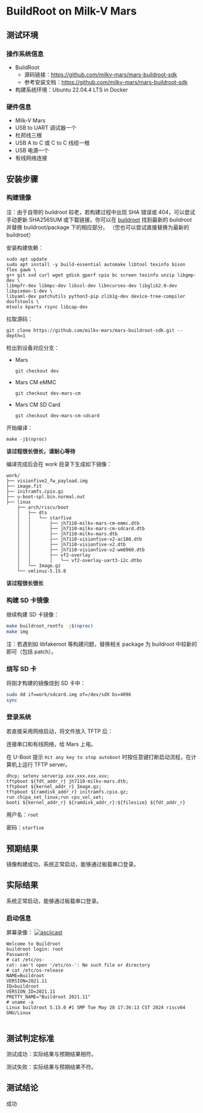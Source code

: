 # BuildRoot on Milk-V Mars

## 测试环境

### 操作系统信息

- BuildRoot
  - 源码链接：https://github.com/milkv-mars/mars-buildroot-sdk
  - 参考安装文档：https://github.com/milkv-mars/mars-buildroot-sdk
- 构建系统环境：Ubuntu 22.04.4 LTS in Docker

### 硬件信息

- Milk-V Mars
- USB to UART 调试器一个
- 杜邦线三根
- USB A to C 或 C to C 线缆一根
- USB 电源一个
- 有线网络连接

## 安装步骤

### 构建镜像

注：由于自带的 buildroot 较老，若构建过程中出现 SHA 错误或 404，可以尝试手动更新 SHA256SUM 或下载链接。你可以在 [buildroot](https://github.com/buildroot/buildroot) 找到最新的 buildroot 并替换 buildroot/package 下的相应部分。
（您也可以尝试直接替换为最新的 buildroot）

安装构建依赖：

```shell
sudo apt update
sudo apt install -y build-essential automake libtool texinfo bison flex gawk \
g++ git xxd curl wget gdisk gperf cpio bc screen texinfo unzip libgmp-dev \
libmpfr-dev libmpc-dev libssl-dev libncurses-dev libglib2.0-dev libpixman-1-dev \
libyaml-dev patchutils python3-pip zlib1g-dev device-tree-compiler dosfstools \
mtools kpartx rsync libcap-dev
```

拉取源码：

```shell
git clone https://github.com/milkv-mars/mars-buildroot-sdk.git --depth=1
```

检出到设备对应分支：

- Mars
  ```
  git checkout dev
  ```

- Mars CM eMMC
  ```
  git checkout dev-mars-cm
  ```

- Mars CM SD Card
  ```
  git checkout dev-mars-cm-sdcard
  ```

开始编译：

```shell
make -j$(nproc)
```

**该过程很长很长，请耐心等待**

编译完成后会在 work 目录下生成如下镜像：

```
work/
├── visionfive2_fw_payload.img
├── image.fit
├── initramfs.cpio.gz
├── u-boot-spl.bin.normal.out
├── linux
    ├── arch/riscv/boot
    │   ├── dts
    │   │   └── starfive
    │   │       ├── jh7110-milkv-mars-cm-emmc.dtb
    │   │       ├── jh7110-milkv-mars-cm-sdcard.dtb
    │   │       ├── jh7110-milkv-mars.dtb
    │   │       ├── jh7110-visionfive-v2-ac108.dtb
    │   │       ├── jh7110-visionfive-v2.dtb
    │   │       ├── jh7110-visionfive-v2-wm8960.dtb
    │   │       ├── vf2-overlay
    │   │       │   └── vf2-overlay-uart3-i2c.dtbo
    │   └── Image.gz
    └── vmlinuz-5.15.0
```

**该过程很长很长**

### 构建 SD 卡镜像

继续构建 SD 卡镜像：
```bash
make buildroot_rootfs -j$(nproc)
make img
```

注：若遇到如 libfakeroot 等构建问题，替换相关 package 为 buildroot 中较新的即可（包括 patch）。

### 烧写 SD 卡

将刚才构建的镜像烧到 SD 卡中：
```bash
sudo dd if=work/sdcard.img of=/dev/sdX bs=4096
sync
```

### 登录系统

若直接采用网络启动，将文件放入 TFTP 后：

连接串口和有线网络，给 Mars 上电。

在 U-Boot 提示 `Hit any key to stop autoboot` 时按任意键打断启动流程，在计算机上运行 TFTP server。

```
dhcp; setenv serverip xxx.xxx.xxx.xxx;
tftpboot ${fdt_addr_r} jh7110-milkv-mars.dtb;
tftpboot ${kernel_addr_r} Image.gz;
tftpboot ${ramdisk_addr_r} initramfs.cpio.gz;
run chipa_set_linux;run cpu_vol_set;
booti ${kernel_addr_r} ${ramdisk_addr_r}:${filesize} ${fdt_addr_r}
```

用户名：`root`

密码：`starfive`

## 预期结果

镜像构建成功，系统正常启动，能够通过板载串口登录。

## 实际结果

系统正常启动，能够通过板载串口登录。

### 启动信息

屏幕录像：
[![asciicast](https://asciinema.org/a/uweoEDTIkJplZk2LZwK3KVwhn.svg)](https://asciinema.org/a/uweoEDTIkJplZk2LZwK3KVwhn)

```log
Welcome to Buildroot
buildroot login: root
Password: 
# cat /etc/os-
cat: can't open '/etc/os-': No such file or directory
# cat /etc/os-release 
NAME=Buildroot
VERSION=2021.11
ID=buildroot
VERSION_ID=2021.11
PRETTY_NAME="Buildroot 2021.11"
# uname -a
Linux buildroot 5.15.0 #1 SMP Tue May 28 17:36:13 CST 2024 riscv64 GNU/Linux


```

## 测试判定标准

测试成功：实际结果与预期结果相符。

测试失败：实际结果与预期结果不符。

## 测试结论

成功
